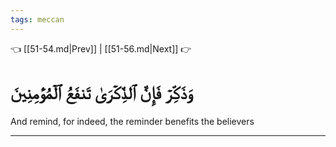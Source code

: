 ```yaml
---
tags: meccan
---
```


👈 [[51-54.md|Prev]] | [[51-56.md|Next]] 👉

# وَذَكِّرۡ فَإِنَّ ٱلذِّكۡرَىٰ تَنفَعُ ٱلۡمُؤۡمِنِينَ

And remind, for indeed, the reminder benefits the believers

---

